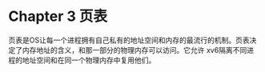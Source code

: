 # Chapter 3 页表

  页表是OS让每一个进程拥有自己私有的地址空间和内存的最流行的机制。页表决定了内存地址的含义，和那一部分的物理内存可以访问。它允许
xv6隔离不同进程的地址空间和在同一个物理内存中复用他们。